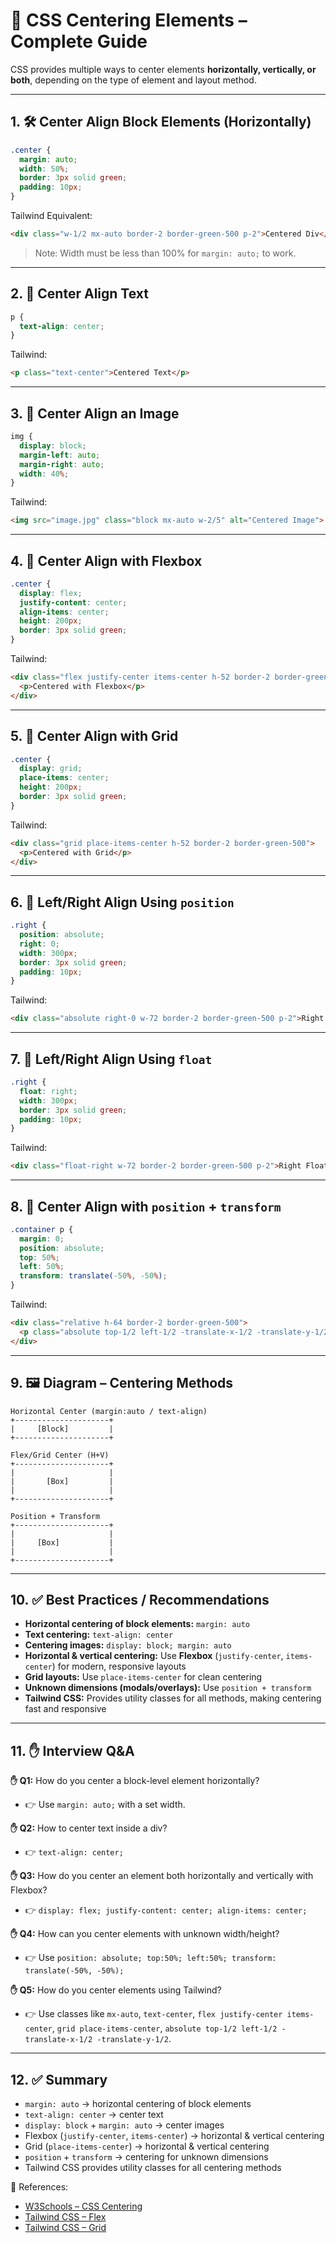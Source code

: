 # 📌 CSS Centering Elements – Complete Guide

CSS provides multiple ways to center elements **horizontally, vertically, or both**, depending on the type of element and layout method.

---

## 1. 🛠 Center Align Block Elements (Horizontally)

```css
.center {
  margin: auto;
  width: 50%;
  border: 3px solid green;
  padding: 10px;
}
```

Tailwind Equivalent:

```html
<div class="w-1/2 mx-auto border-2 border-green-500 p-2">Centered Div</div>
```

> Note: Width must be less than 100% for `margin: auto;` to work.

---

## 2. 🔹 Center Align Text

```css
p {
  text-align: center;
}
```

Tailwind:

```html
<p class="text-center">Centered Text</p>
```

---

## 3. 🔹 Center Align an Image

```css
img {
  display: block;
  margin-left: auto;
  margin-right: auto;
  width: 40%;
}
```

Tailwind:

```html
<img src="image.jpg" class="block mx-auto w-2/5" alt="Centered Image">
```

---

## 4. 🔹 Center Align with Flexbox

```css
.center {
  display: flex;
  justify-content: center;
  align-items: center;
  height: 200px;
  border: 3px solid green;
}
```

Tailwind:

```html
<div class="flex justify-center items-center h-52 border-2 border-green-500">
  <p>Centered with Flexbox</p>
</div>
```

---

## 5. 🔹 Center Align with Grid

```css
.center {
  display: grid;
  place-items: center;
  height: 200px;
  border: 3px solid green;
}
```

Tailwind:

```html
<div class="grid place-items-center h-52 border-2 border-green-500">
  <p>Centered with Grid</p>
</div>
```

---

## 6. 🔹 Left/Right Align Using `position`

```css
.right {
  position: absolute;
  right: 0;
  width: 300px;
  border: 3px solid green;
  padding: 10px;
}
```

Tailwind:

```html
<div class="absolute right-0 w-72 border-2 border-green-500 p-2">Right Positioned</div>
```

---

## 7. 🔹 Left/Right Align Using `float`

```css
.right {
  float: right;
  width: 300px;
  border: 3px solid green;
  padding: 10px;
}
```

Tailwind:

```html
<div class="float-right w-72 border-2 border-green-500 p-2">Right Float</div>
```

---

## 8. 🔹 Center Align with `position` + `transform`

```css
.container p {
  margin: 0;
  position: absolute;
  top: 50%;
  left: 50%;
  transform: translate(-50%, -50%);
}
```

Tailwind:

```html
<div class="relative h-64 border-2 border-green-500">
  <p class="absolute top-1/2 left-1/2 -translate-x-1/2 -translate-y-1/2">Centered Text</p>
</div>
```

---

## 9. 🖼 Diagram – Centering Methods

```
Horizontal Center (margin:auto / text-align)
+---------------------+
|     [Block]         |
+---------------------+

Flex/Grid Center (H+V)
+---------------------+
|                     |
|       [Box]         |
|                     |
+---------------------+

Position + Transform
+---------------------+
|                     |
|     [Box]           |
|                     |
+---------------------+
```

---

## 10. ✅ Best Practices / Recommendations

* **Horizontal centering of block elements:** `margin: auto`
* **Text centering:** `text-align: center`
* **Centering images:** `display: block; margin: auto`
* **Horizontal & vertical centering:** Use **Flexbox** (`justify-center`, `items-center`) for modern, responsive layouts
* **Grid layouts:** Use `place-items-center` for clean centering
* **Unknown dimensions (modals/overlays):** Use `position + transform`
* **Tailwind CSS:** Provides utility classes for all methods, making centering fast and responsive

---

## 11. ✋ Interview Q&A

**✋ Q1:** How do you center a block-level element horizontally?

* 👉 Use `margin: auto;` with a set width.

**✋ Q2:** How to center text inside a div?

* 👉 `text-align: center;`

**✋ Q3:** How do you center an element both horizontally and vertically with Flexbox?

* 👉 `display: flex; justify-content: center; align-items: center;`

**✋ Q4:** How can you center elements with unknown width/height?

* 👉 Use `position: absolute; top:50%; left:50%; transform: translate(-50%, -50%);`

**✋ Q5:** How do you center elements using Tailwind?

* 👉 Use classes like `mx-auto`, `text-center`, `flex justify-center items-center`, `grid place-items-center`, `absolute top-1/2 left-1/2 -translate-x-1/2 -translate-y-1/2`.

---

## 12. ✅ Summary

* `margin: auto` → horizontal centering of block elements
* `text-align: center` → center text
* `display: block` + `margin: auto` → center images
* Flexbox (`justify-center`, `items-center`) → horizontal & vertical centering
* Grid (`place-items-center`) → horizontal & vertical centering
* `position` + `transform` → centering for unknown dimensions
* Tailwind CSS provides utility classes for all centering methods

🔗 References:

* [W3Schools – CSS Centering](https://www.w3schools.com/css/css_align.asp)
* [Tailwind CSS – Flex](https://tailwindcss.com/docs/flex)
* [Tailwind CSS – Grid](https://tailwindcss.com/docs/grid)
